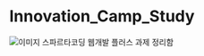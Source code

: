 # Innovation_Camp_Study
![이미지](https://oopy.lazyrockets.com/api/v2/notion/image?src=https%3A%2F%2Fs3-us-west-2.amazonaws.com%2Fsecure.notion-static.com%2F356c754d-b670-439f-a70c-75146dcdd28f%2Fnotion_%EA%B0%95%EC%9B%90%EB%8F%84_(1).png&blockId=b1053f2a-5616-4bbd-aef5-15f1ba31a6d3&width=3600)
스파르타코딩 웹개발 플러스 과제 정리함
